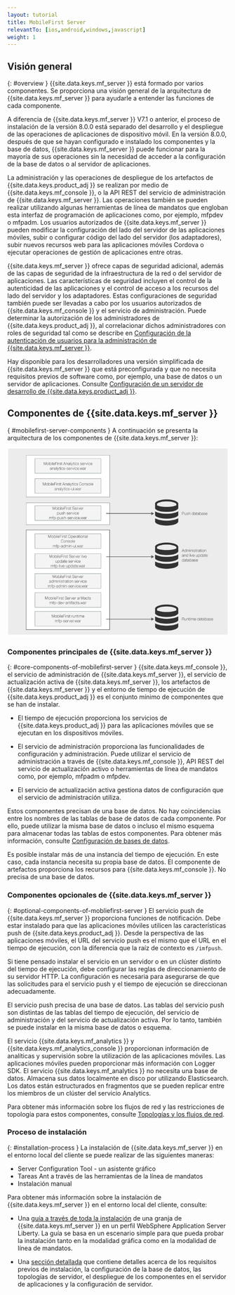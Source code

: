 ```yaml
---
layout: tutorial
title: MobileFirst Server
relevantTo: [ios,android,windows,javascript]
weight: 1
---
```

<!-- NLS_CHARSET=UTF-8 -->
## Visión general
{: #overview }
{{site.data.keys.mf_server }} está formado por varios componentes. Se proporciona una visión general de la arquitectura de {{site.data.keys.mf_server }} para ayudarle a entender las funciones de cada componente.


A diferencia de {{site.data.keys.mf_server }} V7.1 o anterior, el proceso de instalación de la versión 8.0.0 está separado del desarrollo y el despliegue de las operaciones de aplicaciones de dispositivo móvil.
En la versión 8.0.0, después de que se hayan configurado e instalado los componentes y la base de datos, {{site.data.keys.mf_server }} puede funcionar para la mayoría de sus operaciones sin la necesidad de acceder a la configuración de la base de datos o al servidor de aplicaciones.


La administración y las operaciones de despliegue de los artefactos de {{site.data.keys.product_adj }} se realizan por medio de {{site.data.keys.mf_console }}, o la API REST del servicio de administración de {{site.data.keys.mf_server }}.
Las operaciones también se pueden realizar utilizando algunas herramientas de línea de mandatos que engloban esta interfaz de programación de aplicaciones como, por ejemplo, mfpdev o mfpadm.
Los usuarios autorizados de {{site.data.keys.mf_server }} pueden modificar la configuración del lado del servidor de las aplicaciones móviles, subir o configurar código del lado del servidor (los adaptadores), subir nuevos recursos web para las aplicaciones móviles Cordova o ejecutar operaciones de gestión de aplicaciones entre otras.


{{site.data.keys.mf_server }} ofrece capas de seguridad adicional, además de las capas de seguridad de la infraestructura de la red o del servidor de aplicaciones.
Las características de seguridad incluyen el control de la autenticidad de las aplicaciones y el control de acceso a los recursos del lado del servidor y los adaptadores.
Estas configuraciones de seguridad también puede ser llevadas a cabo por los usuarios autorizados de {{site.data.keys.mf_console }} y el servicio de administración.
Puede determinar la autorización de los administradores de {{site.data.keys.product_adj }}, al correlacionar dichos administradores con roles de seguridad tal como se describe en [Configuración de la autenticación de usuarios para la administración de {{site.data.keys.mf_server }}](../../../installation-configuration/production/server-configuration).


Hay disponible para los desarrolladores una versión simplificada de {{site.data.keys.mf_server }} que está preconfigurada y que no necesita requisitos previos de software como, por ejemplo, una base de datos o un servidor de aplicaciones.
Consulte [Configuración de un servidor de desarrollo de {{site.data.keys.product_adj }}](../../../installation-configuration/development).


## Componentes de {{site.data.keys.mf_server }}
{ #mobilefirst-server-components }
A continuación se presenta la arquitectura de los componentes de {{site.data.keys.mf_server }}:

![Componentes que componen {{site.data.keys.mf_server }}](server_components.jpg)

### Componentes principales de {{site.data.keys.mf_server }}
{: #core-components-of-mobilefirst-server }
{{site.data.keys.mf_console }}, el servicio de administración de {{site.data.keys.mf_server }}, el servicio de actualización activa de {{site.data.keys.mf_server }}, los artefactos de {{site.data.keys.mf_server }} y el entorno de tiempo de ejecución de {{site.data.keys.product_adj }} es el conjunto mínimo de componentes que se han de instalar.
 

* El tiempo de ejecución proporciona los servicios de {{site.data.keys.product_adj }} para las aplicaciones móviles que se ejecutan en los dispositivos móviles.

* El servicio de administración proporciona las funcionalidades de configuración y administración.
Puede utilizar el servicio de administración a través de {{site.data.keys.mf_console }}, API REST del servicio de actualización activo o herramientas de línea de mandatos como, por ejemplo, mfpadm o mfpdev.
 
* El servicio de actualización activa gestiona datos de configuración que el servicio de administración utiliza.


Estos componentes precisan de una base de datos.
No hay coincidencias entre los nombres de las tablas de base de datos de cada componente.
Por ello, puede utilizar la misma base de datos o incluso el mismo esquema para almacenar todas las tablas de estos componentes.
Para obtener más información, consulte [Configuración de bases de datos](../../../installation-configuration/production/server-configuration).


Es posible instalar más de una instancia del tiempo de ejecución.
En este caso, cada instancia necesita su propia base de datos.
El componente de artefactos proporciona los recursos para {{site.data.keys.mf_console }}.
No precisa de una base de datos.


### Componentes opcionales de {{site.data.keys.mf_server }}
{: #optional-components-of-mobliefirst-server }
El servicio push de {{site.data.keys.mf_server }} proporciona funciones de notificación.
Debe estar instalado para que las aplicaciones móviles utilicen las características push de {{site.data.keys.product_adj }}.
Desde la perspectiva de las aplicaciones móviles, el URL del servicio push es el mismo que el URL en el tiempo de ejecución, con la diferencia que la raíz de contexto es `/imfpush`.


Si tiene pensado instalar el servicio en un servidor o en un clúster distinto del tiempo de ejecución, debe configurar las reglas de direccionamiento de su servidor HTTP.
La configuración es necesaria para asegurarse de que las solicitudes para el servicio push y el tiempo de ejecución se direccionan adecuadamente.
 

El servicio push precisa de una base de datos.
Las tablas del servicio push son distintas de las tablas del tiempo de ejecución, del servicio de administración y del servicio de actualización activa.
Por lo tanto, también se puede instalar en la misma base de datos o esquema.


El servicio {{site.data.keys.mf_analytics }} y {{site.data.keys.mf_analytics_console }} proporcionan información de analíticas y supervisión sobre la utilización de las aplicaciones móviles.
Las aplicaciones móviles pueden proporcionar más información con Logger SDK.
El servicio {{site.data.keys.mf_analytics }} no necesita una base de datos.
Almacena sus datos localmente en disco por utilizando Elasticsearch.
Los datos están estructurados en fragmentos que se pueden replicar entre los miembros de un clúster del servicio Analytics.


Para obtener más información sobre los flujos de red y las restricciones de topología para estos componentes, consulte [Topologías y los flujos de red](../../../installation-configuration/production/server-configuration).


### Proceso de instalación
{: #installation-process }
La instalación de {{site.data.keys.mf_server }} en el entorno local del cliente se puede realizar de las siguientes maneras:


* Server Configuration Tool - un asistente gráfico
* Tareas Ant a través de las herramientas de la línea de mandatos
* Instalación manual

Para obtener más información sobre la instalación de {{site.data.keys.mf_server }} en el entorno local del cliente, consulte:   

* Una [guía a través de toda la instalación](../../../installation-configuration/production/) de una granja de {{site.data.keys.mf_server }} en un perfil WebSphere Application Server Liberty.
La guía se basa en un escenario simple para que pueda probar la instalación tanto en la modalidad gráfica como en la modalidad de línea de mandatos.

* Una [sección detallada](../../../installation-configuration/production/) que contiene detalles acerca de los requisitos previos de instalación, la configuración de la base de datos, las topologías de servidor, el despliegue de los componentes en el servidor de aplicaciones y la configuración de servidor.


